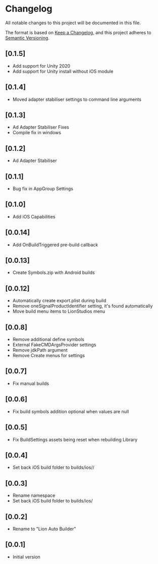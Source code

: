 # Changelog
All notable changes to this project will be documented in this file.

The format is based on [Keep a Changelog](https://keepachangelog.com/en/1.0.0/),
and this project adheres to [Semantic Versioning](https://semver.org/spec/v2.0.0.html).

## [0.1.5]
- Add support for Unity 2020
- Add support for Unity install without iOS module

## [0.1.4]
- Moved adapter stabiliser settings to command line arguments

## [0.1.3]
- Ad Adapter Stabiliser Fixes
- Compile fix in windows

## [0.1.2]
- Ad Adapter Stabiliser

## [0.1.1]
- Bug fix in AppGroup Settings

## [0.1.0]
- Add iOS Capabilities

## [0.0.14]
- Add OnBuildTriggered pre-build callback

## [0.0.13]
- Create Symbols.zip with Android builds

## [0.0.12]
- Automatically create export.plist during build
- Remove oneSignalProductIdentifier setting, it's found automatically
- Move build menu items to LionStudios menu

## [0.0.8]
- Remove additional define symbols
- External FakeCMDArgsProvider settings
- Remove jdkPath argument
- Remove Create menus for settings

## [0.0.7]
- Fix manual builds

## [0.0.6]
- Fix build symbols addition optional when values are null

## [0.0.5]
- Fix BuildSettings assets being reset when rebuilding Library

## [0.0.4]
- Set back iOS build folder to builds/ios/<environment>/<buildName>

## [0.0.3]
- Rename namespace
- Set back iOS build folder to builds/ios/<buildName>

## [0.0.2]
- Rename to "Lion Auto Builder"

## [0.0.1]
 - Initial version
